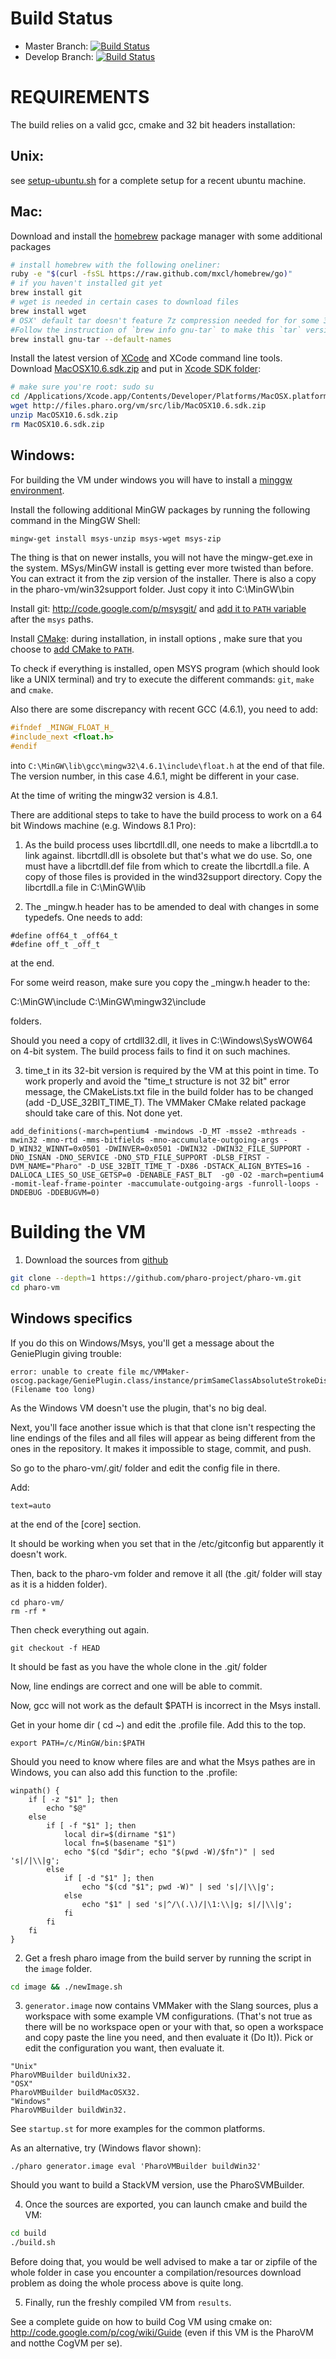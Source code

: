 Build Status
============
- Master Branch: [![Build Status](https://travis-ci.org/pharo-project/pharo-vm.png?branch=master)](https://travis-ci.org/pharo-project/pharo-vm)
- Develop Branch: [![Build Status](https://travis-ci.org/pharo-project/pharo-vm.png?branch=develop)](https://travis-ci.org/pharo-project/pharo-vm)

REQUIREMENTS
============

The build relies on a valid gcc, cmake and 32 bit headers installation:

Unix:
-----
see [setup-ubuntu.sh](scripts/setup-ubuntu.sh) for a complete setup for a recent ubuntu machine.

Mac:
-----
Download and install the [homebrew](http://brew.sh/) package manager with some additional packages
```bash
# install homebrew with the following oneliner:
ruby -e "$(curl -fsSL https://raw.github.com/mxcl/homebrew/go)"
# if you haven't installed git yet
brew install git
# wget is needed in certain cases to download files
brew install wget
# OSX' default tar doesn't feature 7z compression needed for for some 3rd party libs
#Follow the instruction of `brew info gnu-tar` to make this `tar` version the system default
brew install gnu-tar --default-names
```

Install the latest version of [XCode](https://itunes.apple.com/en/app/xcode/id4977998350) and XCode command line tools.
Download [MacOSX10.6.sdk.zip](http://files.pharo.org/vm/src/lib/MacOSX10.6.sdk.zip) and put in [Xcode SDK folder](file:///Applications/Xcode.app/Contents/Developer/Platforms/MacOSX.platform/Developer/SDKs):
```bash	  
# make sure you're root: sudo su
cd /Applications/Xcode.app/Contents/Developer/Platforms/MacOSX.platform/Developer/SDKs
wget http://files.pharo.org/vm/src/lib/MacOSX10.6.sdk.zip
unzip MacOSX10.6.sdk.zip
rm MacOSX10.6.sdk.zip
```

Windows:
---------
For building the VM under windows you will have to install a [minggw environment](http://sourceforge.net/projects/mingw/files/Automated%20MinGW%20Installer/mingw-get-inst/).

Install the following additional MinGW packages by running the following command in the MingGW Shell:
```bash
mingw-get install msys-unzip msys-wget msys-zip
```

The thing is that on newer installs, you will not have the mingw-get.exe in the system. MSys/MinGW install is getting ever more twisted than before.
You can extract it from the zip version of the installer.
There is also a copy in the pharo-vm/win32support folder.
Just copy it into C:\MinGW\bin


Install git: <http://code.google.com/p/msysgit/> and [add it to `PATH` variable](http://www.google.com/search?q=windows+add+PATH&btnI) after the `msys` paths.

Install [CMake](http://www.cmake.org/): during installation, in install options , make sure that you choose to [add CMake to `PATH`](http://www.google.com/search?q=windows+add+PATH&btnI).

To check if everything is installed, open MSYS program (which should look like a UNIX terminal) and try to execute the different commands: `git`, `make` and `cmake`.

Also there are some discrepancy with recent GCC (4.6.1), you need to add:
```C
#ifndef _MINGW_FLOAT_H_
#include_next <float.h>
#endif
```
into `C:\MinGW\lib\gcc\mingw32\4.6.1\include\float.h` at the end of that file.
The version number, in this case 4.6.1, might be different in your case.

At the time of writing the mingw32 version is 4.8.1.

There are additional steps to take to have the build process to work on a 64 bit Windows machine (e.g. Windows 8.1 Pro): 

1. As the build process uses libcrtdll.dll, one needs to make a libcrtdll.a to link against. libcrtdll.dll is obsolete but that's what we do use. So, one must have a libcrtdll.def file from which to create the libcrtdll.a file. A copy of those files is provided in the wind32support directory. Copy the libcrtdll.a file in C:\MinGW\lib

2. The _mingw.h header has to be amended to deal with changes in some typedefs. One needs to add:

```
#define off64_t _off64_t
#define off_t _off_t
```
at the end.

For some weird reason, make sure you copy the _mingw.h header to the:

C:\MinGW\include
C:\MinGW\mingw32\include

folders.

Should you need a copy of crtdll32.dll, it lives in C:\Windows\SysWOW64 on 4-bit system. The build process fails to find it on such machines.

3. time_t in its 32-bit version is required by the VM at this point in time. To work properly and avoid the "time_t structure is not 32 bit" error message, the CMakeLists.txt file in the build folder has to be changed (add  -D_USE_32BIT_TIME_T). The VMMaker CMake related package should take care of this. Not done yet.

``` 
add_definitions(-march=pentium4 -mwindows -D_MT -msse2 -mthreads -mwin32 -mno-rtd -mms-bitfields -mno-accumulate-outgoing-args -D_WIN32_WINNT=0x0501 -DWINVER=0x0501 -DWIN32 -DWIN32_FILE_SUPPORT -DNO_ISNAN -DNO_SERVICE -DNO_STD_FILE_SUPPORT -DLSB_FIRST -DVM_NAME="Pharo" -D_USE_32BIT_TIME_T -DX86 -DSTACK_ALIGN_BYTES=16 -DALLOCA_LIES_SO_USE_GETSP=0 -DENABLE_FAST_BLT  -g0 -O2 -march=pentium4 -momit-leaf-frame-pointer -maccumulate-outgoing-args -funroll-loops -DNDEBUG -DDEBUGVM=0)
```


Building the VM
================

1. Download the sources from [github](https://github.com/pharo-project/pharo-vm)
 ```bash
 git clone --depth=1 https://github.com/pharo-project/pharo-vm.git
 cd pharo-vm
 ```

Windows specifics
-----------------
If you do this on Windows/Msys, you'll get a message about the GeniePlugin giving trouble:


    error: unable to create file mc/VMMaker-oscog.package/GeniePlugin.class/instance/primSameClassAbsoluteStrokeDistanceMyPoints.otherPoints.myVectors.otherVectors.mySquaredLengths.otherSquaredLengths.myAngles.otherAngles.maxSizeAndReferenceFlag.rowBase.rowInsertRemove.rowInsertRemoveCount..st (Filename too long)

As the Windows VM doesn't use the plugin, that's no big deal.

Next, you'll face another issue which is that that clone isn't respecting the line endings of the files and all files will appear as being different from the ones in the repository. It makes it impossible to stage, commit, and push.

So go to the pharo-vm/.git/ folder and edit the config file in there.

Add:

```
text=auto
```

at the end of the [core] section.

It should be working when you set that in the /etc/gitconfig but apparently it doesn't work.

Then, back to the pharo-vm folder and remove it all (the .git/ folder will stay as it is a hidden folder).

```
cd pharo-vm/
rm -rf *
```

Then check everything out again.
```
git checkout -f HEAD
```

It should be fast as you have the whole clone in the .git/ folder

Now, line endings are correct and one will be able to commit.

Now, gcc will not work as the default $PATH is incorrect in the Msys install.

Get in your home dir ( cd ~) and edit the .profile file. Add this to the top.

```
export PATH=/c/MinGW/bin:$PATH
```

Should you need to know where files are and what the Msys pathes are in Windows, you can also add this function to the .profile:

```
winpath() {
    if [ -z "$1" ]; then
        echo "$@"
    else
        if [ -f "$1" ]; then
            local dir=$(dirname "$1")
            local fn=$(basename "$1")
            echo "$(cd "$dir"; echo "$(pwd -W)/$fn")" | sed 's|/|\\|g';
        else
            if [ -d "$1" ]; then
                echo "$(cd "$1"; pwd -W)" | sed 's|/|\\|g';
            else
                echo "$1" | sed 's|^/\(.\)/|\1:\\|g; s|/|\\|g';
            fi
        fi
    fi
}
```



2. Get a fresh pharo image from the build server by running the script in the `image` folder.
 ```bash
 cd image && ./newImage.sh
 ```

3. `generator.image` now contains VMMaker with the Slang sources, plus a workspace with some
example VM configurations. (That's not true as there will be no workspace open or your with that, so open a workspace and copy paste the line you need, and then evaluate it (Do It)).
Pick or edit the configuration you want, then evaluate it.
 ```Smalltalk
 "Unix"
 PharoVMBuilder buildUnix32.
 "OSX"
 PharoVMBuilder buildMacOSX32.
 "Windows"
 PharoVMBuilder buildWin32.
 ```
See `startup.st` for more examples for the common platforms.

As an alternative, try (Windows flavor shown):

```
./pharo generator.image eval 'PharoVMBuilder buildWin32'
```

Should you want to build a StackVM version, use the PharoSVMBuilder.

4. Once the sources are exported, you can launch cmake and build the VM:
```bash
cd build
./build.sh
```

Before doing that, you would be well advised to make a tar or zipfile of the whole folder in case you encounter a compilation/resources download problem as doing the whole process above is quite long.

5. Finally, run the freshly compiled VM from `results`.

See a complete guide on how to build Cog VM using cmake on:
http://code.google.com/p/cog/wiki/Guide (even if this VM is the PharoVM and notthe CogVM per se).
